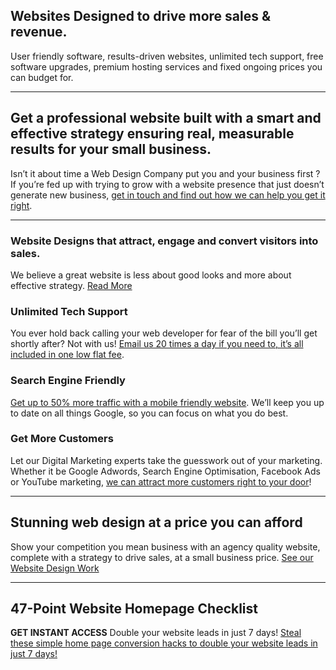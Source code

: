 ## Websites Designed to drive more sales & revenue.

User friendly software, results-driven websites, unlimited tech support, free software upgrades, premium hosting services and fixed ongoing prices you can budget for.

* * *

## Get a professional website built with a smart and effective strategy ensuring real, measurable results for your small business.

Isn’t it about time a Web Design Company put you and your business first ?
If you’re fed up with trying to grow with a website presence that just doesn’t generate new business, [get in touch and find out how we can help you get it right](https://github.com/dmaillard/David-Maillard/edit/master/README.md).

* * *

### Website Designs that attract, engage and convert visitors into sales.

We believe a great website is less about good looks and more about effective strategy. [Read More](https://github.com/dmaillard/David-Maillard/edit/master/README.md)

### Unlimited Tech Support

You ever hold back calling your web developer for fear of the bill you’ll get shortly after? Not with us! [Email us 20 times a day if you need to, it’s all included in one low flat fee](https://github.com/dmaillard/David-Maillard/edit/master/README.md).

### Search Engine Friendly

[Get up to 50% more traffic with a mobile friendly website](https://github.com/dmaillard/David-Maillard/edit/master/README.md). We’ll keep you up to date on all things Google, so you can focus on what you do best.

### Get More Customers

Let our Digital Marketing experts take the guesswork out of your marketing. Whether it be Google Adwords, Search Engine Optimisation, Facebook Ads or YouTube marketing, [we can attract more customers right to your door](https://github.com/dmaillard/David-Maillard/edit/master/README.md)!

***

## Stunning web design at a price you can afford

Show your competition you mean business with an agency quality website, complete with a strategy to drive sales, at a small business price. [See our Website Design Work](https://github.com/dmaillard/David-Maillard/edit/master/README.md)

***

## 47-Point Website Homepage Checklist

**GET INSTANT ACCESS** Double your website leads in just 7 days! [Steal these simple home page conversion hacks to double your website leads in just 7 days!](https://github.com/dmaillard/David-Maillard/edit/master/README.md)
